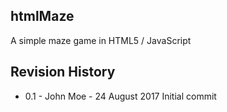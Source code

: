 ## htmlMaze

A simple maze game in HTML5 / JavaScript

## Revision History

* 0.1 - John Moe - 24 August 2017
  Initial commit